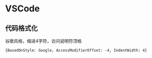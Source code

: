# VSCode

## 代码格式化

谷歌风格，缩进4字符，访问说明符顶格

```
{BasedOnStyle: Google, AccessModifierOffset: -4, IndentWidth: 4}
```
